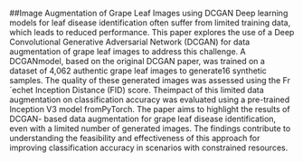 ##Image Augmentation of Grape Leaf Images using DCGAN
Deep learning models for leaf disease identification often suffer from limited training data, which leads to reduced performance. This paper explores the use of a Deep Convolutional Generative Adversarial Network (DCGAN) for data
augmentation of grape leaf images to address this challenge. A DCGANmodel, based on the original DCGAN paper, was trained on a dataset of 4,062 authentic grape leaf images to generate16 synthetic samples. 
The quality of these generated images was assessed using the Fr´echet Inception Distance (FID) score. 
Theimpact of this limited data augmentation on classification accuracy was evaluated using a pre-trained Inception V3 model fromPyTorch. The paper aims to highlight the results of DCGAN-
based data augmentation for grape leaf disease identification, even with a limited number of generated images. The findings contribute to understanding the feasibility and effectiveness of
this approach for improving classification accuracy in scenarios with constrained resources.
